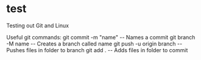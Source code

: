 # test
Testing out Git and Linux

Useful git commands:
  git commit -m "name" -- Names a commit
  git branch -M name -- Creates a branch called name
  git push -u origin branch -- Pushes files in folder to branch
  git add . -- Adds files in folder to commit
